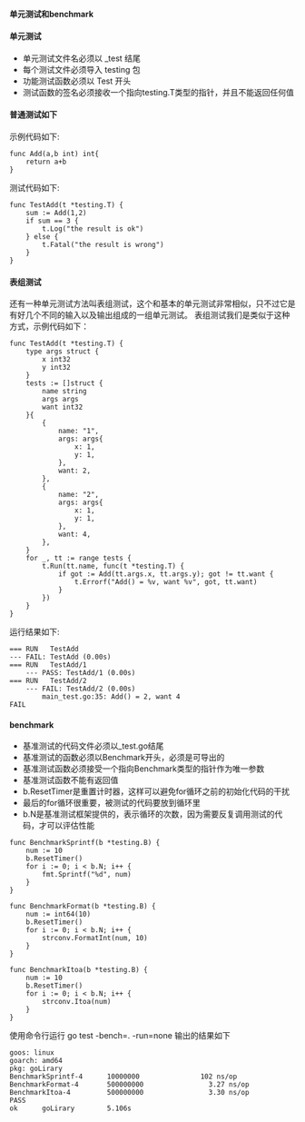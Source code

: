 #### 单元测试和benchmark

#### 单元测试
* 单元测试文件名必须以 _test 结尾
* 每个测试文件必须导入 testing 包
* 功能测试函数必须以 Test 开头
* 测试函数的签名必须接收一个指向testing.T类型的指针，并且不能返回任何值

#### 普通测试如下
示例代码如下:
```
func Add(a,b int) int{
	return a+b
}
```
测试代码如下:
```
func TestAdd(t *testing.T) {
	sum := Add(1,2)
	if sum == 3 {
		t.Log("the result is ok")
	} else {
		t.Fatal("the result is wrong")
	}
}
```
#### 表组测试
还有一种单元测试方法叫表组测试，这个和基本的单元测试非常相似，只不过它是有好几个不同的输入以及输出组成的一组单元测试。
表组测试我们是类似于这种方式，示例代码如下：
```
func TestAdd(t *testing.T) {
	type args struct {
		x int32
		y int32
	}
	tests := []struct {
		name string
		args args
		want int32
	}{
		{
			name: "1",
			args: args{
				x: 1,
				y: 1,
			},
			want: 2,
		},
        {
			name: "2",
			args: args{
				x: 1,
				y: 1,
			},
			want: 4,
		},
	}
	for _, tt := range tests {
		t.Run(tt.name, func(t *testing.T) {
			if got := Add(tt.args.x, tt.args.y); got != tt.want {
				t.Errorf("Add() = %v, want %v", got, tt.want)
			}
		})
	}
}
```
运行结果如下:
```
=== RUN   TestAdd
--- FAIL: TestAdd (0.00s)
=== RUN   TestAdd/1
    --- PASS: TestAdd/1 (0.00s)
=== RUN   TestAdd/2
    --- FAIL: TestAdd/2 (0.00s)
        main_test.go:35: Add() = 2, want 4
FAIL
```
#### benchmark
* 基准测试的代码文件必须以_test.go结尾
* 基准测试的函数必须以Benchmark开头，必须是可导出的
* 基准测试函数必须接受一个指向Benchmark类型的指针作为唯一参数
* 基准测试函数不能有返回值
* b.ResetTimer是重置计时器，这样可以避免for循环之前的初始化代码的干扰
* 最后的for循环很重要，被测试的代码要放到循环里
* b.N是基准测试框架提供的，表示循环的次数，因为需要反复调用测试的代码，才可以评估性能

```
func BenchmarkSprintf(b *testing.B) {
	num := 10
	b.ResetTimer()
	for i := 0; i < b.N; i++ {
		fmt.Sprintf("%d", num)
	}
}

func BenchmarkFormat(b *testing.B) {
	num := int64(10)
	b.ResetTimer()
	for i := 0; i < b.N; i++ {
		strconv.FormatInt(num, 10)
	}
}

func BenchmarkItoa(b *testing.B) {
	num := 10
	b.ResetTimer()
	for i := 0; i < b.N; i++ {
		strconv.Itoa(num)
	}
}

```
使用命令行运行
go test -bench=. -run=none
输出的结果如下
```
goos: linux
goarch: amd64
pkg: goLirary
BenchmarkSprintf-4      10000000               102 ns/op
BenchmarkFormat-4       500000000                3.27 ns/op
BenchmarkItoa-4         500000000                3.30 ns/op
PASS
ok      goLirary        5.106s
```